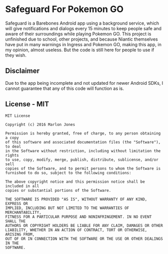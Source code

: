 # Safeguard For Pokemon GO 

Safeguard is a Barebones Android app using a background service,
which will give notifications and dialogs every 15 minutes to keep people
safe and aware of their surroundings while playing Pokemon GO. 
This project is unfinished due to school, other projects, and because
Niantic themselves have put in many warnings in Ingress and Pokemon GO, 
making this app, in my opinion, almost useless. But the code is still here
for people to use if they wish. 

## Disclaimer
Due to the app being incomplete and not updated for newer Android SDKs, I cannot guarantee that any of this code will 
function as is. 

## License - MIT
````
MIT License

Copyright (c) 2016 Marlon Jones

Permission is hereby granted, free of charge, to any person obtaining a copy
of this software and associated documentation files (the "Software"), to deal
in the Software without restriction, including without limitation the rights
to use, copy, modify, merge, publish, distribute, sublicense, and/or sell
copies of the Software, and to permit persons to whom the Software is
furnished to do so, subject to the following conditions:

The above copyright notice and this permission notice shall be included in all
copies or substantial portions of the Software.

THE SOFTWARE IS PROVIDED "AS IS", WITHOUT WARRANTY OF ANY KIND, EXPRESS OR
IMPLIED, INCLUDING BUT NOT LIMITED TO THE WARRANTIES OF MERCHANTABILITY,
FITNESS FOR A PARTICULAR PURPOSE AND NONINFRINGEMENT. IN NO EVENT SHALL THE
AUTHORS OR COPYRIGHT HOLDERS BE LIABLE FOR ANY CLAIM, DAMAGES OR OTHER
LIABILITY, WHETHER IN AN ACTION OF CONTRACT, TORT OR OTHERWISE, ARISING FROM,
OUT OF OR IN CONNECTION WITH THE SOFTWARE OR THE USE OR OTHER DEALINGS IN THE
SOFTWARE.

````

